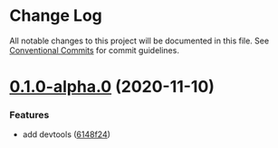 # Change Log

All notable changes to this project will be documented in this file.
See [Conventional Commits](https://conventionalcommits.org) for commit guidelines.

# [0.1.0-alpha.0](https://github.com/mg901/typographist/compare/@typographist/dev-tools@0.0.1-alpha.2...@typographist/dev-tools@0.1.0-alpha.0) (2020-11-10)


### Features

* add devtools ([6148f24](https://github.com/mg901/typographist/commit/6148f246eb227170eadc438aa68c0b884d873c49))
